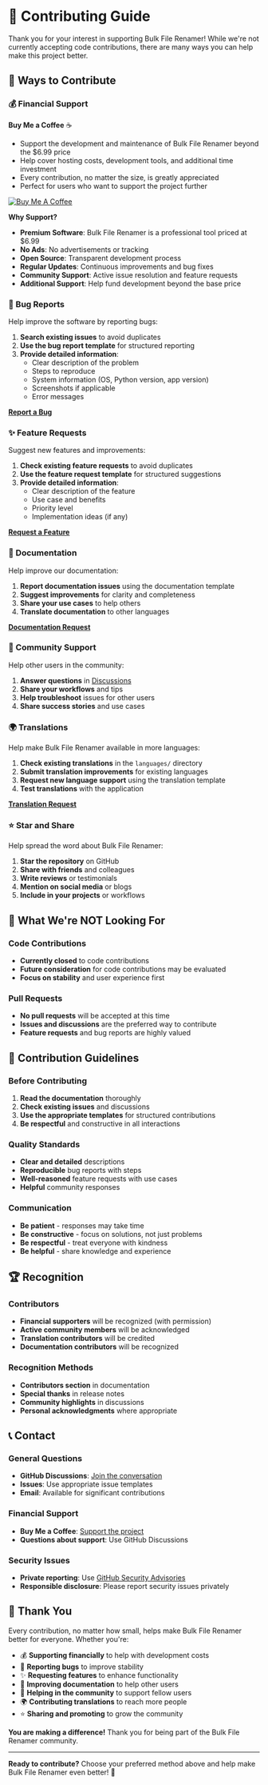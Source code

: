 # 🤝 Contributing Guide

Thank you for your interest in supporting Bulk File Renamer! While we're not currently accepting code contributions, there are many ways you can help make this project better.

## 💖 Ways to Contribute

### 💰 Financial Support

**Buy Me a Coffee** ☕
- Support the development and maintenance of Bulk File Renamer beyond the $6.99 price
- Help cover hosting costs, development tools, and additional time investment
- Every contribution, no matter the size, is greatly appreciated
- Perfect for users who want to support the project further

[![Buy Me A Coffee](https://img.shields.io/badge/Buy%20Me%20A%20Coffee-ffdd00?style=for-the-badge&logo=buy-me-a-coffee&logoColor=black)](https://buymeacoffee.com/dominicritzmann)

**Why Support?**
- **Premium Software**: Bulk File Renamer is a professional tool priced at $6.99
- **No Ads**: No advertisements or tracking
- **Open Source**: Transparent development process
- **Regular Updates**: Continuous improvements and bug fixes
- **Community Support**: Active issue resolution and feature requests
- **Additional Support**: Help fund development beyond the base price

### 🐛 Bug Reports

Help improve the software by reporting bugs:

1. **Search existing issues** to avoid duplicates
2. **Use the bug report template** for structured reporting
3. **Provide detailed information**:
   - Clear description of the problem
   - Steps to reproduce
   - System information (OS, Python version, app version)
   - Screenshots if applicable
   - Error messages

[**Report a Bug**](https://github.com/ritzmanndominic/bulk_file_renamer/issues)

### ✨ Feature Requests

Suggest new features and improvements:

1. **Check existing feature requests** to avoid duplicates
2. **Use the feature request template** for structured suggestions
3. **Provide detailed information**:
   - Clear description of the feature
   - Use case and benefits
   - Priority level
   - Implementation ideas (if any)

[**Request a Feature**](https://github.com/ritzmanndominic/bulk_file_renamer/issues)

### 📖 Documentation

Help improve our documentation:

1. **Report documentation issues** using the documentation template
2. **Suggest improvements** for clarity and completeness
3. **Share your use cases** to help others
4. **Translate documentation** to other languages

[**Documentation Request**](https://github.com/ritzmanndominic/bulk_file_renamer/issues)

### 💬 Community Support

Help other users in the community:

1. **Answer questions** in [Discussions](https://github.com/dominic-ritzmann/bulk-file-renamer/discussions)
2. **Share your workflows** and tips
3. **Help troubleshoot** issues for other users
4. **Share success stories** and use cases

### 🌍 Translations

Help make Bulk File Renamer available in more languages:

1. **Check existing translations** in the `languages/` directory
2. **Submit translation improvements** for existing languages
3. **Request new language support** using the translation template
4. **Test translations** with the application

[**Translation Request**](https://github.com/ritzmanndominic/bulk_file_renamer/issues)

### ⭐ Star and Share

Help spread the word about Bulk File Renamer:

1. **Star the repository** on GitHub
2. **Share with friends** and colleagues
3. **Write reviews** or testimonials
4. **Mention on social media** or blogs
5. **Include in your projects** or workflows

## 🚫 What We're NOT Looking For

### Code Contributions
- **Currently closed** to code contributions
- **Future consideration** for code contributions may be evaluated
- **Focus on stability** and user experience first

### Pull Requests
- **No pull requests** will be accepted at this time
- **Issues and discussions** are the preferred way to contribute
- **Feature requests** and bug reports are highly valued

## 🎯 Contribution Guidelines

### Before Contributing
1. **Read the documentation** thoroughly
2. **Check existing issues** and discussions
3. **Use the appropriate templates** for structured contributions
4. **Be respectful** and constructive in all interactions

### Quality Standards
- **Clear and detailed** descriptions
- **Reproducible** bug reports with steps
- **Well-reasoned** feature requests with use cases
- **Helpful** community responses

### Communication
- **Be patient** - responses may take time
- **Be constructive** - focus on solutions, not just problems
- **Be respectful** - treat everyone with kindness
- **Be helpful** - share knowledge and experience

## 🏆 Recognition

### Contributors
- **Financial supporters** will be recognized (with permission)
- **Active community members** will be acknowledged
- **Translation contributors** will be credited
- **Documentation contributors** will be recognized

### Recognition Methods
- **Contributors section** in documentation
- **Special thanks** in release notes
- **Community highlights** in discussions
- **Personal acknowledgments** where appropriate

## 📞 Contact

### General Questions
- **GitHub Discussions**: [Join the conversation](https://github.com/ritzmanndominic/bulk_file_renamer/discussions)
- **Issues**: Use appropriate issue templates
- **Email**: Available for significant contributions

### Financial Support
- **Buy Me a Coffee**: [Support the project](https://buymeacoffee.com/dominicritzmann)
- **Questions about support**: Use GitHub Discussions

### Security Issues
- **Private reporting**: Use [GitHub Security Advisories](https://github.com/ritzmanndominic/bulk_file_renamer/security)
- **Responsible disclosure**: Please report security issues privately

## 🙏 Thank You

Every contribution, no matter how small, helps make Bulk File Renamer better for everyone. Whether you're:

- 💰 **Supporting financially** to help with development costs
- 🐛 **Reporting bugs** to improve stability
- ✨ **Requesting features** to enhance functionality
- 📖 **Improving documentation** to help other users
- 💬 **Helping in the community** to support fellow users
- 🌍 **Contributing translations** to reach more people
- ⭐ **Sharing and promoting** to grow the community

**You are making a difference!** Thank you for being part of the Bulk File Renamer community.

---

**Ready to contribute?** Choose your preferred method above and help make Bulk File Renamer even better! 🚀
